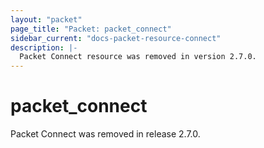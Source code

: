 ```yaml
---
layout: "packet"
page_title: "Packet: packet_connect"
sidebar_current: "docs-packet-resource-connect"
description: |-
  Packet Connect resource was removed in version 2.7.0.
---
```


# packet_connect

Packet Connect was removed in release 2.7.0.

